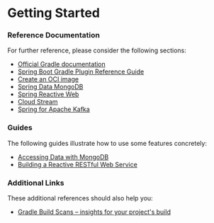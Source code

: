 # Getting Started

### Reference Documentation
For further reference, please consider the following sections:

* [Official Gradle documentation](https://docs.gradle.org)
* [Spring Boot Gradle Plugin Reference Guide](https://docs.spring.io/spring-boot/docs/2.7.2/gradle-plugin/reference/html/)
* [Create an OCI image](https://docs.spring.io/spring-boot/docs/2.7.2/gradle-plugin/reference/html/#build-image)
* [Spring Data MongoDB](https://docs.spring.io/spring-boot/docs/2.7.2/reference/htmlsingle/#data.nosql.mongodb)
* [Spring Reactive Web](https://docs.spring.io/spring-boot/docs/2.7.2/reference/htmlsingle/#web.reactive)
* [Cloud Stream](https://docs.spring.io/spring-cloud-stream/docs/current/reference/html/spring-cloud-stream.html#spring-cloud-stream-overview-introducing)
* [Spring for Apache Kafka](https://docs.spring.io/spring-boot/docs/2.7.2/reference/htmlsingle/#messaging.kafka)

### Guides
The following guides illustrate how to use some features concretely:

* [Accessing Data with MongoDB](https://spring.io/guides/gs/accessing-data-mongodb/)
* [Building a Reactive RESTful Web Service](https://spring.io/guides/gs/reactive-rest-service/)

### Additional Links
These additional references should also help you:

* [Gradle Build Scans – insights for your project's build](https://scans.gradle.com#gradle)

